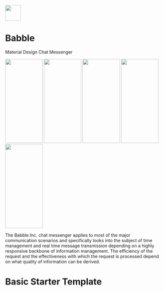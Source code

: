<img src="https://raw.githubusercontent.com/vidit135g/Babble/master/bab1.png" width="50" height="50"/>

# Babble
Material Design Chat Messenger

<div class="christmas_promotion_boxes">
    <img src="https://raw.githubusercontent.com/vidit135g/Babble/master/bab2.png" width="120" height="270"/>
  <img src="https://raw.githubusercontent.com/vidit135g/Babble/master/bab3.png" width="120" height="270"/>
  <img src="https://raw.githubusercontent.com/vidit135g/Babble/master/bab4.png" width="120" height="270"/>
  <img src="https://raw.githubusercontent.com/vidit135g/Babble/master/bab5.png" width="120" height="270"/>
  <img src="https://raw.githubusercontent.com/vidit135g/Babble/master/bab6.png" width="120" height="270"/>
</div>

The Babble Inc. chat messenger applies to most of the major communication scenarios and specifically looks into the subject of time management and real time message transmission depending on a highly responsive backbone of information management. The efficiency of the request and the effectiveness with which the request is processed depend on what quality of information can be derived. 

# Basic Starter Template



